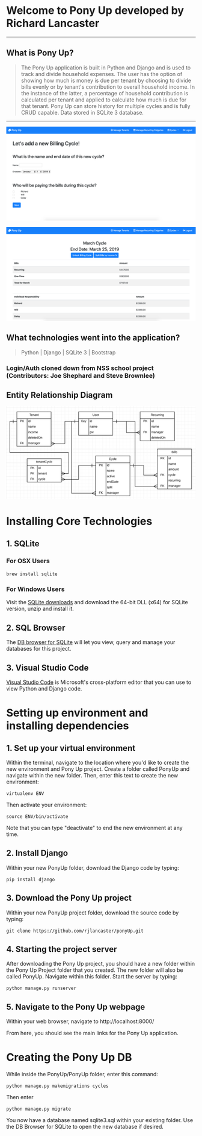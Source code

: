 # Welcome to Pony Up developed by Richard Lancaster
----
## What is Pony Up?

> The Pony Up application is built in Python and Django and is used to track and divide household expenses. The user has the option of showing how much is money is due per tenant by choosing to divide bills evenly or by tenant's contribution to overall household income. In the instance of the latter, a percentage of household contribution is calculated per tenant and applied to calculate how much is due for that tenant. Pony Up can store history for multiple cycles and is fully CRUD capable. Data stored in SQLite 3 database.

----

![PonyUpScreenshot1](/src/images/2.png)

![PonyUpScreenshot2](/src/images/1.png)

## What technologies went into the application?

>  Python | Django | SQLite 3 | Bootstrap

### Login/Auth cloned down from NSS school project (Contributors: Joe Shephard and Steve Brownlee)

## Entity Relationship Diagram
![Pony Up ERD](/src/images/ERD1.png "Pony Up ERD")

# Installing Core Technologies

## 1. SQLite

### For OSX Users

```
brew install sqlite
```

### For Windows Users

Visit the [SQLite downloads](https://www.sqlite.org/download.html) and download the 64-bit DLL (x64) for SQLite version, unzip and install it.

## 2. SQL Browser

The [DB browser for SQLite](http://sqlitebrowser.org/) will let you view, query and manage your databases for this project.

## 3. Visual Studio Code

[Visual Studio Code](https://code.visualstudio.com/download) is Microsoft's cross-platform editor that you can use to view Python and Django code.

# Setting up environment and installing dependencies

## 1. Set up your virtual environment

Within the terminal, navigate to the location where you'd like to create the new environment and Pony Up project. Create a folder called PonyUp and navigate within the new folder. Then, enter this text to create the new environment:
```
virtualenv ENV
```
Then activate your environment:
```
source ENV/bin/activate
```
Note that you can type "deactivate" to end the new environment at any time.

## 2. Install Django

Within your new PonyUp folder, download the Django code by typing:
```
pip install django
```

## 3. Download the Pony Up project

Within your new PonyUp project folder, download the source code by typing:
```
git clone https://github.com/rjlancaster/ponyUp.git
```

## 4. Starting the project server

After downloading the Pony Up project, you should have a new folder within the Pony Up Project folder that you created. The new folder will also be called PonyUp.  Navigate within this folder.  Start the server by typing:
```
python manage.py runserver
```

## 5. Navigate to the Pony Up webpage

Within your web browser, navigate to http://localhost:8000/

From here, you should see the main links for the Pony Up application.


# Creating the Pony Up DB

While inside the PonyUp/PonyUp folder, enter this command:
```
python manage.py makemigrations cycles
```
Then enter
```
python manage.py migrate
```
You now have a database named sqlite3.sql within your existing folder.  Use the DB Browser for SQLite to open the new database if desired.


